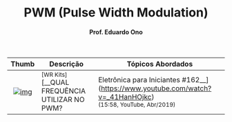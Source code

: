 <h1 align="center">PWM (Pulse Width Modulation)</h1>

<h4 align="center">Prof. Eduardo Ono</h4>

&nbsp;

| Thumb | Descrição | Tópicos Abordados |
| :-: | --- | --- |
| [![img](https://img.youtube.com/vi/_41HanHOjkc/default.jpg)](https://www.youtube.com/watch?v=_41HanHOjkc) | <sup>[WR Kits]</sup><br>[__QUAL FREQUÊNCIA UTILIZAR NO PWM? | Eletrônica para Iniciantes #162__](https://www.youtube.com/watch?v=_41HanHOjkc)<br><sub>(15:58, YouTube, Abr/2019)</sub> | 

&nbsp;

